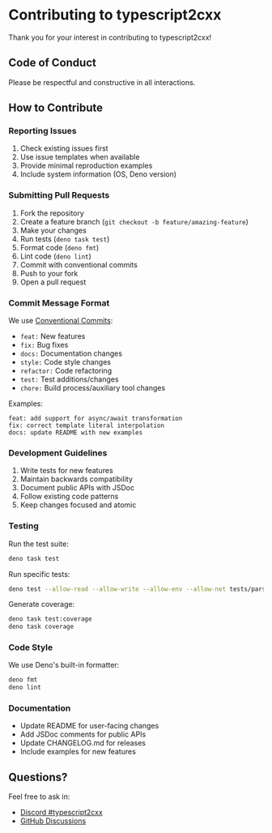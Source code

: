 # Contributing to typescript2cxx

Thank you for your interest in contributing to typescript2cxx!

## Code of Conduct

Please be respectful and constructive in all interactions.

## How to Contribute

### Reporting Issues

1. Check existing issues first
2. Use issue templates when available
3. Provide minimal reproduction examples
4. Include system information (OS, Deno version)

### Submitting Pull Requests

1. Fork the repository
2. Create a feature branch (`git checkout -b feature/amazing-feature`)
3. Make your changes
4. Run tests (`deno task test`)
5. Format code (`deno fmt`)
6. Lint code (`deno lint`)
7. Commit with conventional commits
8. Push to your fork
9. Open a pull request

### Commit Message Format

We use [Conventional Commits](https://www.conventionalcommits.org/):

- `feat:` New features
- `fix:` Bug fixes
- `docs:` Documentation changes
- `style:` Code style changes
- `refactor:` Code refactoring
- `test:` Test additions/changes
- `chore:` Build process/auxiliary tool changes

Examples:

```
feat: add support for async/await transformation
fix: correct template literal interpolation
docs: update README with new examples
```

### Development Guidelines

1. Write tests for new features
2. Maintain backwards compatibility
3. Document public APIs with JSDoc
4. Follow existing code patterns
5. Keep changes focused and atomic

### Testing

Run the test suite:

```bash
deno task test
```

Run specific tests:

```bash
deno test --allow-read --allow-write --allow-env --allow-net tests/parser.test.ts
```

Generate coverage:

```bash
deno task test:coverage
deno task coverage
```

### Code Style

We use Deno's built-in formatter:

```bash
deno fmt
deno lint
```

### Documentation

- Update README for user-facing changes
- Add JSDoc comments for public APIs
- Update CHANGELOG.md for releases
- Include examples for new features

## Questions?

Feel free to ask in:

- [Discord #typescript2cxx](https://discord.gg/QbXn7Vqb)
- [GitHub Discussions](https://github.com/wowemulation-dev/typescript2cxx/discussions)
